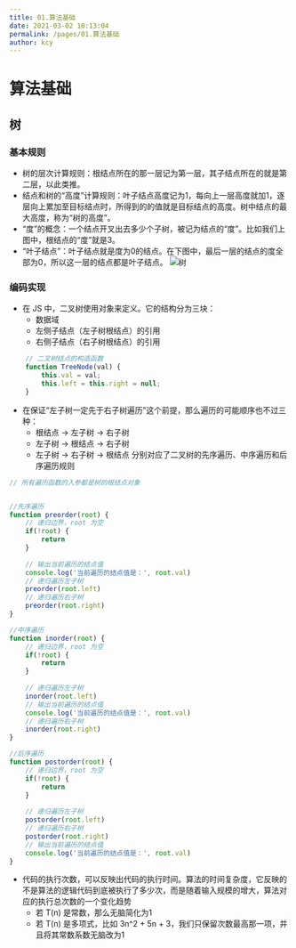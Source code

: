 ```yaml
---
title: 01.算法基础
date: 2021-03-02 10:13:04
permalink: /pages/01.算法基础
author: kcy
---
```


# 算法基础
## 树
### 基本规则
* 树的层次计算规则：根结点所在的那一层记为第一层，其子结点所在的就是第二层，以此类推。
* 结点和树的“高度”计算规则：叶子结点高度记为1，每向上一层高度就加1，逐层向上累加至目标结点时，所得到的的值就是目标结点的高度。树中结点的最大高度，称为“树的高度”。
* “度”的概念：一个结点开叉出去多少个子树，被记为结点的“度”。比如我们上图中，根结点的“度”就是3。
* “叶子结点”：叶子结点就是度为0的结点。在下图中，最后一层的结点的度全部为0，所以这一层的结点都是叶子结点。
![树](https://user-gold-cdn.xitu.io/2020/4/6/1714e6b267f22329?imageslim)

### 编码实现
* 在 JS 中，二叉树使用对象来定义。它的结构分为三块：
    + 数据域
    + 左侧子结点（左子树根结点）的引用
    + 右侧子结点（右子树根结点）的引用
```javascript
    // 二叉树结点的构造函数
    function TreeNode(val) {
        this.val = val;
        this.left = this.right = null;
    }
```

* 在保证“左子树一定先于右子树遍历”这个前提，那么遍历的可能顺序也不过三种：
    + 根结点 -> 左子树 -> 右子树
    + 左子树 -> 根结点 -> 右子树
    + 左子树 -> 右子树 -> 根结点
    分别对应了二叉树的先序遍历、中序遍历和后序遍历规则
```javascript
// 所有遍历函数的入参都是树的根结点对象


//先序遍历
function preorder(root) {
    // 递归边界，root 为空
    if(!root) {
        return 
    }
     
    // 输出当前遍历的结点值
    console.log('当前遍历的结点值是：', root.val)  
    // 递归遍历左子树 
    preorder(root.left)  
    // 递归遍历右子树  
    preorder(root.right)
}

//中序遍历
function inorder(root) {
    // 递归边界，root 为空
    if(!root) {
        return 
    }
     
    // 递归遍历左子树 
    inorder(root.left)  
    // 输出当前遍历的结点值
    console.log('当前遍历的结点值是：', root.val)  
    // 递归遍历右子树  
    inorder(root.right)
}

//后序遍历
function postorder(root) {
    // 递归边界，root 为空
    if(!root) {
        return 
    }
     
    // 递归遍历左子树 
    postorder(root.left)  
    // 递归遍历右子树  
    postorder(root.right)
    // 输出当前遍历的结点值
    console.log('当前遍历的结点值是：', root.val)  
}

```
* 代码的执行次数，可以反映出代码的执行时间。算法的时间复杂度，它反映的不是算法的逻辑代码到底被执行了多少次，而是随着输入规模的增大，算法对应的执行总次数的一个变化趋势
    + 若 T(n) 是常数，那么无脑简化为1
    + 若 T(n) 是多项式，比如 3n^2 + 5n + 3，我们只保留次数最高那一项，并且将其常数系数无脑改为1

